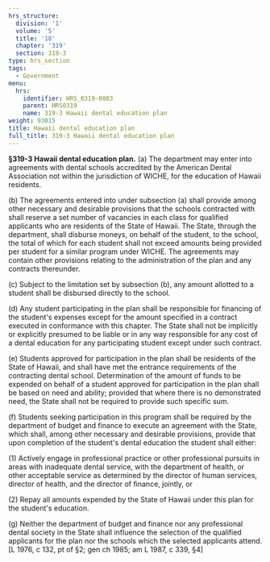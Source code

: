 ```yaml
---
hrs_structure:
  division: '1'
  volume: '5'
  title: '18'
  chapter: '319'
  section: 319-3
type: hrs_section
tags:
  - Government
menu:
  hrs:
    identifier: HRS_0319-0003
    parent: HRS0319
    name: 319-3 Hawaii dental education plan
weight: 93015
title: Hawaii dental education plan
full_title: 319-3 Hawaii dental education plan
---
```

**§319-3 Hawaii dental education plan.** (a) The department may enter into agreements with dental schools accredited by the American Dental Association not within the jurisdiction of WICHE, for the education of Hawaii residents.

(b) The agreements entered into under subsection (a) shall provide among other necessary and desirable provisions that the schools contracted with shall reserve a set number of vacancies in each class for qualified applicants who are residents of the State of Hawaii. The State, through the department, shall disburse moneys, on behalf of the student, to the school, the total of which for each student shall not exceed amounts being provided per student for a similar program under WICHE. The agreements may contain other provisions relating to the administration of the plan and any contracts thereunder.

(c) Subject to the limitation set by subsection (b), any amount allotted to a student shall be disbursed directly to the school.

(d) Any student participating in the plan shall be responsible for financing of the student's expenses except for the amount specified in a contract executed in conformance with this chapter. The State shall not be implicitly or explicitly presumed to be liable or in any way responsible for any cost of a dental education for any participating student except under such contract.

(e) Students approved for participation in the plan shall be residents of the State of Hawaii, and shall have met the entrance requirements of the contracting dental school. Determination of the amount of funds to be expended on behalf of a student approved for participation in the plan shall be based on need and ability; provided that where there is no demonstrated need, the State shall not be required to provide such specific sum.

(f) Students seeking participation in this program shall be required by the department of budget and finance to execute an agreement with the State, which shall, among other necessary and desirable provisions, provide that upon completion of the student's dental education the student shall either:

(1) Actively engage in professional practice or other professional pursuits in areas with inadequate dental service, with the department of health, or other acceptable service as determined by the director of human services, director of health, and the director of finance, jointly, or

(2) Repay all amounts expended by the State of Hawaii under this plan for the student's education.

(g) Neither the department of budget and finance nor any professional dental society in the State shall influence the selection of the qualified applicants for the plan nor the schools which the selected applicants attend. [L 1976, c 132, pt of §2; gen ch 1985; am L 1987, c 339, §4]